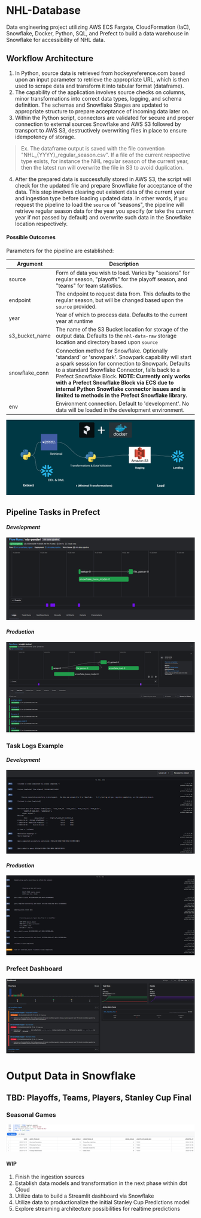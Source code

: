 # NHL-Database
Data engineering project utilizing AWS ECS Fargate, CloudFormation (IaC), Snowflake, Docker, Python, SQL, and Prefect to build a data warehouse in Snowflake for accessibility of NHL data. 

## Workflow Architecture
1. In Python, source data is retrieved from hockeyreference.com based upon an input parameter to retrieve the appropriate URL, which is then used to scrape data and transform it into tabular format (dataframe).
2. The capability of the application involves source checks on columns, minor transformations into correct data types, logging, and schema definition. The schemas and Snowflake Stages are updated to appropriate structure to prepare acceptance of incoming data later on.
3. Within the Python script, connectors are validated for secure and proper connection to external sources Snowflake and AWS S3 followed by transport to AWS S3, destructively overwriting files in place to ensure idempotency of storage. 
  > Ex. The dataframe output is saved with the file convention "NHL_{YYYY}_regular_season.csv". If a file of the current respective type exists, for instance the NHL regular season of the current year, then the latest run will overwrite the file in S3 to avoid duplication.
4. After the prepared data is successfully stored in AWS S3, the script will check for the updated file and prepare Snowflake for acceptance of the data. This step involves clearing out existent data of the current year and ingestion type before loading updated data. In other words, if you request the pipeline to load the `source` of "seasons", the pipeline will retrieve regular season data for the year you specify (or take the current year if not passed by default) and overwrite such data in the Snowflake location respectively.

#### Possible Outcomes

Parameters for the pipeline are established:

| Argument | Description |
| -------- | ----------- |
| source   | Form of data you wish to load. Varies by "seasons" for regular season, "playoffs" for the playoff season, and "teams" for team statistics. |
| endpoint | The endpoint to request data from. This defaults to the regular season, but will be changed based upon the `source` provided. | 
| year | Year of which to process data. Defaults to the current year at runtime |
| s3_bucket_name | The name of the S3 Bucket location for storage of the output data. Defaults to the `nhl-data-raw` storage location and directory based upon `source` | 
| snowflake_conn | Connection method for Snowflake. Optionally 'standard' or 'snowpark'. Snowpark capability will start a spark sesssion for connection to Snowpark. Defaults to a standard Snowflake Connector, falls back to a Prefect Snowflake Block. **NOTE: Currently only works with a Prefect Snowflake Block via ECS due to internal Python Snowflake connector issues and is limited to methods in the Prefect Snowflake library.** |
| env | Environment connection. Default to 'development'. No data will be loaded in the development environment. |


<p align="center">
  <img src="/images/flow_diagram.png" />
</p>


## Pipeline Tasks in Prefect
 #### _Development_
 <p align="center">
  <img src="/images/prefectdev.png" />
 </p>

 #### _Production_
<p align="center">
  <img src="/images/task_runs.png" />
</p>

### Task Logs Example
 #### _Development_
<p align="center">
  <img src="/images/prefectdevlogs.png" />
</p>
 
 #### _Production_
<p align="center">
  <img src="/images/prefect_logging.png" />
</p>

### Prefect Dashboard

<p align="center">
  <img src="/images/prefect_dashboard.png" />
</p>

# Output Data in Snowflake
## TBD: Playoffs, Teams, Players, Stanley Cup Final
### Seasonal Games
<p align="center">
  <img src="/images/snowflake_regular_season.png" />
</p>


#### WIP
1. Finish the ingestion sources
2. Establish data models and transformation in the next phase within dbt Cloud
3. Utilize data to build a Streamlit dashboard via Snowflake
4. Utilize data to productionalize the initial Stanley Cup Predictions model
5. Explore streaming architecture possibilities for realtime predictions
